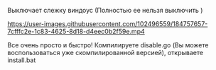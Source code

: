 Выключает слежку виндоус (Полностью ее нельзя выключить )


https://user-images.githubusercontent.com/102496559/184757657-7cfffc2e-1c83-4625-8d18-d4eec0b2f59e.mp4



Все очень просто и быстро! Компилируете disable.go (Вы можете воспользоваться уже скомпилированной версией), открываете install.bat

